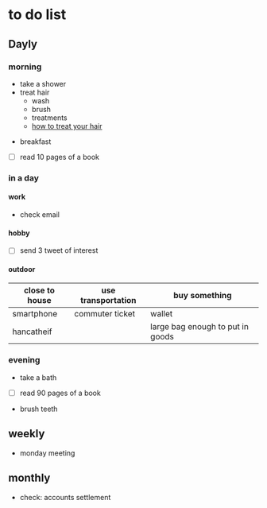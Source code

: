 # to do list 
## Dayly
### morning
- take a shower
- treat hair
  - wash
  - brush
  - treatments
  - [how to treat your hair](https://...)
<!-- - cutting hair -->
- breakfast
- [ ] read 10 pages of a book


### in a day
#### work
- check email

#### hobby
- [ ] send 3 tweet of interest

#### outdoor

| close to house | use transportation | buy something |
|---|---|---|
| smartphone | commuter ticket | wallet |
| hancatheif | | large bag enough to put in goods |


### evening
- take a bath
- [ ] read 90 pages of a book
- brush teeth

## weekly
- monday meeting

## monthly
- check: accounts settlement

